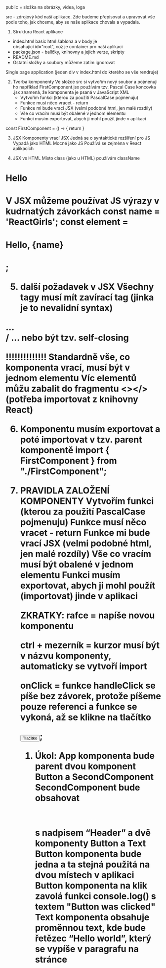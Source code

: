 public = složka na obrázky, videa, loga

src - zdrojový kód naší aplikace. Zde budeme přepisovat a upravovat vše podle toho, jak chceme, aby se naše aplikace chovala a vypadala.

1. Struktura React aplikace

- index.html basic html šablona a v body je <div> obsahující id="root", což je container pro naší aplikaci
- package.json - balíčky, knihovny a jejich verze, skripty
- README.md
- Ostatní složky a soubory můžeme zatím ignorovat

Single page application (jeden div v index.html do kterého se vše rendruje)

2. Tvorba komponenty
   Ve složce src si vytvořím nový soubor a pojmenuji ho například FirstComponent.jsx
   používám tzv. Pascal Case
   koncovka .jsx znamená, že komponenta je psaná v JavaScript XML
   - Vytvořím funkci (kterou za použití PascalCase pojmenuju)
   - Funkce musí něco vracet - return
   - Funkce mi bude vrací JSX (velmi podobné html, jen malé rozdíly)
   - Vše co vracím musí být obalené v jednom elementu
   - Funkci musím exportovat, abych ji mohl použít jinde v aplikaci

const FirstComponent = () => {
return
}

3. JSX
   Komponenty vrací JSX
   Jedná se o syntaktické rozšíření pro JS
   Vypadá jako HTML
   Mocné jako JS
   Používá se zejména v React aplikacích

4. JSX vs HTML
Místo class (jako u HTML) používám className
<h1 className="FirstComponent"> Hello <h1>
V JSX můžeme používat JS výrazy v kudrnatých závorkách
const name = 'ReactGirls';
const element = <h1>Hello, {name}<h1>;

5. další požadavek v JSX
Všechny tagy musí mít zavírací tag (jinka je to nevalidní syntax)
<div>...</div> / <span>...<span/>
nebo být tzv. self-closing <div/>

!!!!!!!!!!!!!!
Standardně vše, co komponenta vrací, musí být v jednom elementu
Víc elementů můžu zabalit do fragmentu
<></>
<Fragment></Fragment> (potřeba importovat z knihovny React)

6. Komponentu musím exportovat a poté importovat v tzv. parent komponentě
   import { FirstComponent } from "./FirstComponent";

7. PRAVIDLA ZALOŽENÍ KOMPONENTY
   Vytvořím funkci (kterou za použití PascalCase pojmenuju)
   Funkce musí něco vracet - return
   Funkce mi bude vrací JSX (velmi podobné html, jen malé rozdíly)
   Vše co vracím musí být obalené v jednom elementu
   Funkci musím exportovat, abych ji mohl použít (importovat) jinde v aplikaci

   ZKRATKY:
   rafce = napíše novou komponentu

   ctrl + mezerník = kurzor musí být v názvu komponenty, automaticky se vytvoří import

   onClick = funkce handleClick se píše bez závorek, protože píšeme pouze referenci a funkce se vykoná, až se klikne na tlačítko

   <button onClick={handleClick}>Tlačítko</button>;

   1. Úkol:
      App komponenta bude parent dvou komponent Button a SecondComponent
      SecondComponent bude obsahovat <h1></h1> s nadpisem “Header” a dvě komponenty Button a Text
      Button komponenta bude jedna a ta stejná použitá na dvou místech v aplikaci
      Button komponenta na klik zavolá funkci console.log() s textem "Button was clicked"
      Text komponenta obsahuje proměnnou text, kde bude řetězec “Hello world”, který se vypíše v paragrafu na stránce
